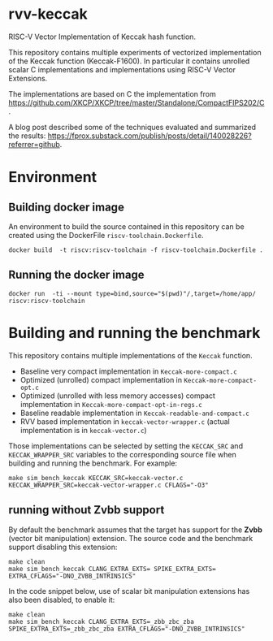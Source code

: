 # rvv-keccak
RISC-V Vector Implementation of Keccak hash function.

This repository contains multiple experiments of vectorized implementation of the Keccak function (Keccak-F1600).
In particular it contains unrolled scalar C implementations and implementations using RISC-V Vector Extensions.

The implementations are based on C the implementation from https://github.com/XKCP/XKCP/tree/master/Standalone/CompactFIPS202/C.

A blog post described some of the techniques evaluated and summarized the results: https://fprox.substack.com/publish/posts/detail/140028226?referrer=github.


# Environment

## Building docker image

An environment to build the source contained in this repository can be created using the DockerFile `riscv-toolchain.Dockerfile`.

```
docker build  -t riscv:riscv-toolchain -f riscv-toolchain.Dockerfile .
```

## Running the docker image

```
docker run  -ti --mount type=bind,source="$(pwd)"/,target=/home/app/ riscv:riscv-toolchain
```

# Building and running the benchmark

This repository contains multiple implementations of the `Keccak` function.

- Baseline very compact implementation in `Keccak-more-compact.c`
- Optimized (unrolled) compact implementation in `Keccak-more-compact-opt.c`
- Optimized (unrolled with less memory accesses) compact implementation in `Keccak-more-compact-opt-in-regs.c`
- Baseline readable implementation in `Keccak-readable-and-compact.c`
- RVV based implementation in `keccak-vector-wrapper.c` (actual implementation is in `keccak-vector.c`)


Those implementations can be selected by setting the `KECCAK_SRC` and `KECCAK_WRAPPER_SRC` variables to the corresponding source file when building and running the benchmark.
For example:

```
make sim_bench_keccak KECCAK_SRC=keccak-vector.c KECCAK_WRAPPER_SRC=keccak-vector-wrapper.c CFLAGS="-O3"
```

## running without Zvbb support

By default the benchmark assumes that the target has support for the **Zvbb** (vector bit manipulation) extension.
The source code and the benchmark support disabling this extension:

```
make clean
make sim_bench_keccak CLANG_EXTRA_EXTS= SPIKE_EXTRA_EXTS= EXTRA_CFLAGS="-DNO_ZVBB_INTRINSICS"
```

In the code snippet below, use of scalar bit manipulation extensions has also been disabled, to enable it:

```
make clean
make sim_bench_keccak CLANG_EXTRA_EXTS=_zbb_zbc_zba SPIKE_EXTRA_EXTS=_zbb_zbc_zba EXTRA_CFLAGS="-DNO_ZVBB_INTRINSICS"
```